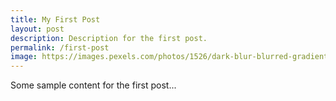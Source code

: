 ```yaml
---
title: My First Post
layout: post
description: Description for the first post.
permalink: /first-post
image: https://images.pexels.com/photos/1526/dark-blur-blurred-gradient.jpg?auto=compress&cs=tinysrgb&h=650&w=940
---
```


Some sample content for the first post...
